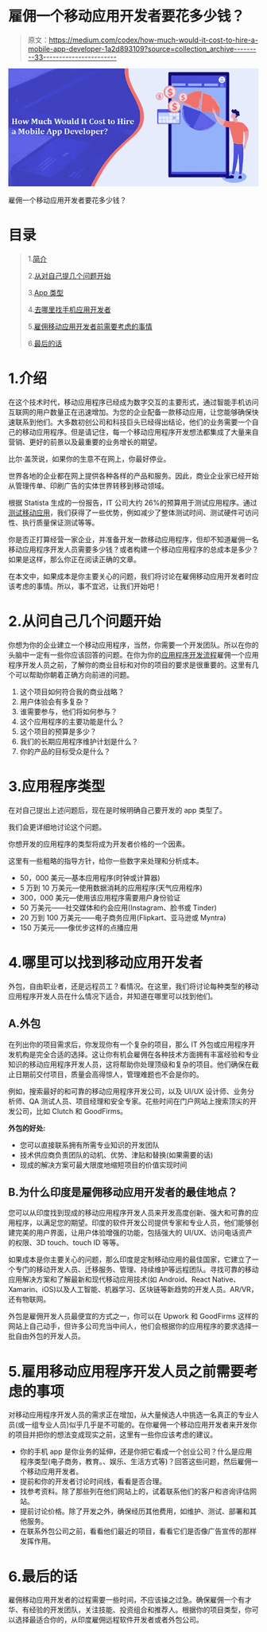 # 雇佣一个移动应用开发者要花多少钱？

> 原文：<https://medium.com/codex/how-much-would-it-cost-to-hire-a-mobile-app-developer-1a2d893109?source=collection_archive---------33----------------------->

![](img/5a0d09ecb728cc2bac60bab8b35ee487.png)

雇佣一个移动应用开发者要花多少钱？

# 目录

> 1.[简介](#588d)
> 
> 2.[从对自己提几个问题开始](#6022)
> 
> 3.[App 类型](#b4ef)
> 
> 4.[去哪里找手机应用开发者](#a065)
> 
> 5.[雇佣移动应用开发者前需要考虑的事情](#ec01)
> 
> 6.[最后的话](#60cc)

# 1.介绍

在这个技术时代，移动应用程序已经成为数字交互的主要形式，通过智能手机访问互联网的用户数量正在迅速增加。为您的企业配备一款移动应用，让您能够确保快速联系到他们。大多数初创公司和科技巨头已经得出结论，他们的业务需要一个自己的移动应用程序。但是请记住，每一个移动应用程序开发想法都集成了大量来自营销、更好的前景以及最重要的业务增长的期望。

比尔·盖茨说，如果你的生意不在网上，你最好停业。

世界各地的企业都在网上提供各种各样的产品和服务。因此，商业企业家已经开始从管理传单、印刷广告的实体世界转移到移动领域。

根据 Statista 生成的一份报告，IT 公司大约 26%的预算用于测试应用程序。通过[测试移动应用](https://www.tatvasoft.com/blog/importance-mobile-app-testing/)，我们获得了一些优势，例如减少了整体测试时间、测试硬件可访问性、执行质量保证测试等等。

你是否正打算经营一家企业，并准备开发一款移动应用程序，但却不知道雇佣一名移动应用程序开发人员需要多少钱？或者构建一个移动应用程序的总成本是多少？如果是这样，那么你正在阅读正确的文章。

在本文中，如果成本是你主要关心的问题，我们将讨论在雇佣移动应用开发者时应该考虑的事情。所以，事不宜迟，让我们开始吧！

# 2.从问自己几个问题开始

你想为你的企业建立一个移动应用程序，当然，你需要一个开发团队。所以在你的头脑中一定有一些你应该回答的问题。在你为你的[应用程序开发流程](https://aws.amazon.com/mobile/mobile-application-development/)雇佣一个应用程序开发人员之前，了解你的商业目标和对你的项目的要求是很重要的。这里有几个可以帮助你朝着正确方向前进的问题。

1.  这个项目如何符合我的商业战略？
2.  用户体验会有多复杂？
3.  谁需要参与，他们将如何参与？
4.  这个应用程序的主要功能是什么？
5.  这个项目的预算是多少？
6.  我们的长期应用程序维护计划是什么？
7.  你的产品的目标受众是什么？

# 3.应用程序类型

在对自己提出上述问题后，现在是时候明确自己要开发的 app 类型了。

我们会更详细地讨论这个问题。

你想开发的应用程序的类型将成为开发者价格的一个因素。

这里有一些粗略的指导方针，给你一些数字来处理和分析成本。

*   50，000 美元—基本应用程序(时钟或计算器)
*   5 万到 10 万美元—使用数据消耗的应用程序(天气应用程序)
*   300，000 美元—使用该应用程序需要用户身份验证
*   50 万美元——社交媒体和约会应用(Instagram、脸书或 Tinder)
*   20 万到 100 万美元——电子商务应用(Flipkart、亚马逊或 Myntra)
*   150 万美元——像优步这样的点播应用

# 4.哪里可以找到移动应用开发者

外包，自由职业者，还是远程员工？看情况。在这里，我们将讨论每种类型的移动应用程序开发人员在什么情况下适合，并知道在哪里可以找到他们。

## A.外包

在列出你的项目需求后，你发现你有一个复杂的项目，那么 IT 外包或应用程序开发机构是完全合适的选择。这让你有机会雇佣在各种技术方面拥有丰富经验和专业知识的移动应用程序开发人员，这将帮助你处理顶级和复杂的项目。他们确保在截止日期前交付项目，质量会高得惊人，管理难题也不会是你的。

例如，搜索最好的和可靠的移动应用程序开发公司，以及 UI/UX 设计师、业务分析师、QA 测试人员、项目经理和安全专家。花些时间在门户网站上搜索顶尖的开发公司，比如 Clutch 和 GoodFirms。

**外包的好处:**

*   您可以直接联系拥有所需专业知识的开发团队
*   技术供应商负责团队的动机、优势、津贴和替换(如果需要的话)
*   现成的解决方案可最大限度地缩短项目的价值实现时间

## B.为什么印度是雇佣移动应用开发者的最佳地点？

您可以从印度找到现成的移动应用程序开发人员来开发高度创新、强大和可靠的应用程序，以满足您的期望。印度的软件开发公司提供专家和专业人员，他们能够创建完美的用户界面，让用户体验增强的功能，包括强大的 UI/UX、访问电话资产的权限、3D touch、touch ID 等等。

如果成本是你主要关心的问题，那么印度是定制移动应用的最佳国家，它建立了一个专门的移动开发人员、迁移服务、管理、持续维护等远程团队。寻找可靠的移动应用解决方案和了解最新和现代移动应用技术(如 Android、React Native、Xamarin、iOS)以及人工智能、机器学习、区块链等新趋势的开发人员。AR/VR，还有物联网。

外包是雇佣开发人员最便宜的方式之一，你可以在 Upwork 和 GoodFirms 这样的网站上自己动手，但许多公司充当中间人，他们会根据你的应用程序的要求选择一批自由外包的开发人员。

# 5.雇用移动应用程序开发人员之前需要考虑的事项

对移动应用程序开发人员的需求正在增加，从大量候选人中挑选一名真正的专业人员(或一组专业人员)似乎几乎是不可能的。在你雇佣一个移动应用开发者来开发你的项目并把你的想法变成现实之前，这里有一些你应该考虑的建议。

*   你的手机 app 是你业务的延伸，还是你把它看成一个创业公司？什么是应用程序类型(电子商务，教育。、娱乐、生活方式等)？回答这些问题，然后雇佣一个移动应用开发者。
*   提前和你的开发者讨论时间线，看看是否合理。
*   找参考资料。除了那些列在他们网站上的，试着联系他们的客户和咨询评估网站。
*   提前讨论价格。除了开发之外，确保经历其他费用，如维护、测试、部署和其他服务。
*   在联系外包公司之前，看看他们最近的项目，看看它们是否像广告宣传的那样发挥作用。

# 6.最后的话

雇佣移动应用开发者的过程需要一些时间，不应该操之过急。确保雇佣一个有才华、有经验的开发团队，关注技能、投资组合和推荐人。根据你的项目类型，你可以选择最适合你的，从印度雇佣远程软件开发者或者外包公司。